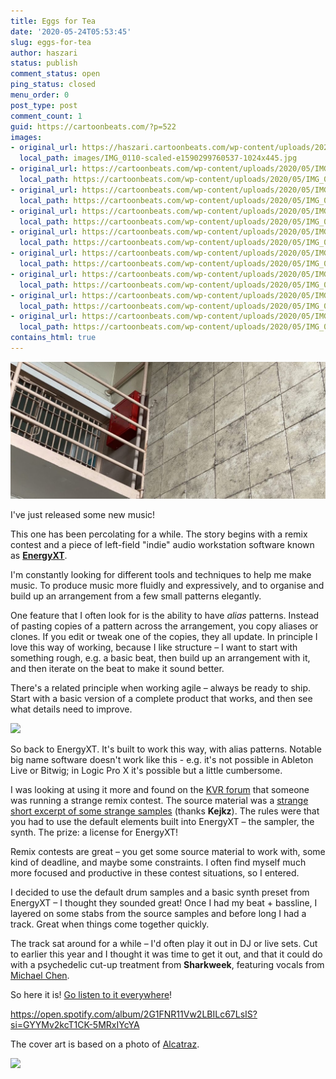 ```yaml
---
title: Eggs for Tea
date: '2020-05-24T05:53:45'
slug: eggs-for-tea
author: haszari
status: publish
comment_status: open
ping_status: closed
menu_order: 0
post_type: post
comment_count: 1
guid: https://cartoonbeats.com/?p=522
images:
- original_url: https://haszari.cartoonbeats.com/wp-content/uploads/2020/05/IMG_0110-scaled-e1590299760537-1024x445.jpg
  local_path: images/IMG_0110-scaled-e1590299760537-1024x445.jpg
- original_url: https://cartoonbeats.com/wp-content/uploads/2020/05/IMG_0118-1024x768.jpg
  local_path: https://cartoonbeats.com/wp-content/uploads/2020/05/IMG_0118-1024x768.jpg
- original_url: https://cartoonbeats.com/wp-content/uploads/2020/05/IMG_0155-1024x768.jpg
  local_path: https://cartoonbeats.com/wp-content/uploads/2020/05/IMG_0155-1024x768.jpg
- original_url: https://cartoonbeats.com/wp-content/uploads/2020/05/IMG_0159-1024x768.jpg
  local_path: https://cartoonbeats.com/wp-content/uploads/2020/05/IMG_0159-1024x768.jpg
- original_url: https://cartoonbeats.com/wp-content/uploads/2020/05/IMG_0162-1024x768.jpg
  local_path: https://cartoonbeats.com/wp-content/uploads/2020/05/IMG_0162-1024x768.jpg
- original_url: https://cartoonbeats.com/wp-content/uploads/2020/05/IMG_0178-1024x768.jpg
  local_path: https://cartoonbeats.com/wp-content/uploads/2020/05/IMG_0178-1024x768.jpg
- original_url: https://cartoonbeats.com/wp-content/uploads/2020/05/IMG_0098-1024x768.jpg
  local_path: https://cartoonbeats.com/wp-content/uploads/2020/05/IMG_0098-1024x768.jpg
- original_url: https://cartoonbeats.com/wp-content/uploads/2020/05/IMG_0109-1024x768.jpg
  local_path: https://cartoonbeats.com/wp-content/uploads/2020/05/IMG_0109-1024x768.jpg
- original_url: https://cartoonbeats.com/wp-content/uploads/2020/05/IMG_0145-1024x768.jpg
  local_path: https://cartoonbeats.com/wp-content/uploads/2020/05/IMG_0145-1024x768.jpg
contains_html: true
---
```


![](./images/IMG_0110-scaled-e1590299760537-1024x445.jpg)

I've just released some new music!

This one has been percolating for a while. The story begins with a remix contest and a piece of left-field "indie" audio workstation software known as **[EnergyXT](http://www.energy-xt.com)**.

I'm constantly looking for different tools and techniques to help me make music. To produce music more fluidly and expressively, and to organise and build up an arrangement from a few small patterns elegantly.

One feature that I often look for is the ability to have *alias* patterns. Instead of pasting copies of a pattern across the arrangement, you copy aliases or clones. If you edit or tweak one of the copies, they all update. In principle I love this way of working, because I like structure – I want to start with something rough, e.g. a basic beat, then build up an arrangement with it, and then iterate on the beat to make it sound better.

There's a related principle when working agile – always be ready to ship. Start with a basic version of a complete product that works, and then see what details need to improve.

<!-- wp:gallery {"linkTo":"none"} -->
![](./images/IMG_0118-1024x768.jpg)

<!-- /wp:gallery -->

So back to EnergyXT. It's built to work this way, with alias patterns. Notable big name software doesn't work like this - e.g. it's not possible in Ableton Live or Bitwig; in Logic Pro X it's possible but a little cumbersome.

I was looking at using it more and found on the [KVR forum](https://www.kvraudio.com/product/energyxt-by-xt-software) that someone was running a strange remix contest. The source material was a [strange short excerpt of some strange samples](https://soundcloud.com/kejkz/xip-aestatix-waves?in=kejkz/sets/parasite-xip_aestatix) (thanks **Kejkz**). The rules were that you had to use the default elements built into EnergyXT – the sampler, the synth. The prize: a license for EnergyXT!

Remix contests are great – you get some source material to work with, some kind of deadline, and maybe some constraints. I often find myself much more focused and productive in these contest situations, so I entered.

<!-- wp:columns -->
I decided to use the default drum samples and a basic synth preset from EnergyXT – I thought they sounded great! Once I had my beat + bassline, I layered on some stabs from the source samples and before long I had a track. Great when things come together quickly.

The track sat around for a while – I'd often play it out in DJ or live sets. Cut to earlier this year and I thought it was time to get it out, and that it could do with a psychedelic cut-up treatment from **Sharkweek**, featuring vocals from [Michael Chen](https://www.youtube.com/user/strictlydumpling/).

So here it is! [Go listen to it everywhere](https://distrokid.com/hyperfollow/haszari/eggs-for-tea)!

https://open.spotify.com/album/2G1FNR11Vw2LBILc67LsIS?si=GYYMv2kcT1CK-5MRxIYcYA

<!-- /wp:columns -->

The cover art is based on a photo of [Alcatraz](https://en.wikipedia.org/wiki/Alcatraz_Island).

<!-- wp:gallery {"linkTo":"none"} -->
![](./images/IMG_0098-1024x768.jpg)

<!-- /wp:gallery -->

<p></p>
